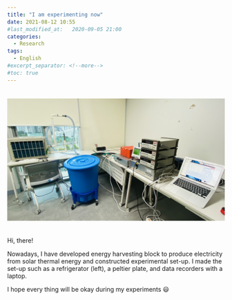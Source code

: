 ```yaml
---
title: "I am experimenting now"
date: 2021-08-12 10:55
#last_modified_at:   2020-09-05 21:00
categories:
  - Research
tags:
  - English
#excerpt_separator: <!--more-->
#toc: true
---
```




<img src="0812_1.jpg" style="float: center; margin-top: 20px;margin-bottom: 20px;" >

Hi, there!

Nowadays, I have developed energy harvesting block to produce electricity from solar thermal energy and constructed experimental set-up. I made the set-up such as a refrigerator (left), a peltier plate, and data recorders with a laptop. 

I hope every thing will be okay during my experiments :smiley:

